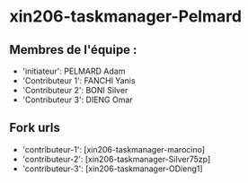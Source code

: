 # xin206-taskmanager-Pelmard

## Membres de l'équipe :
- 'initiateur': PELMARD Adam
- 'Contributeur 1': FANCHI Yanis
- 'Contributeur 2': BONI Silver
- 'Contributeur 3': DIENG Omar

## Fork urls
- 'contributeur-1': [xin206-taskmanager-marocino]
- 'contributeur-2': [xin206-taskmanager-Silver75zp]
- 'contributeur-3': [xin206-taskmanager-ODieng1]
